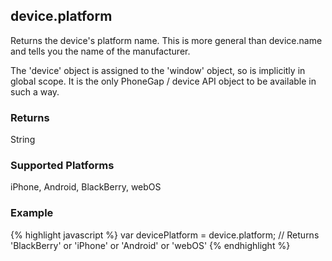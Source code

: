 device.platform
---------------
Returns the device's platform name. This is more general than device.name and tells you the name of the manufacturer.

The 'device' object is assigned to the 'window' object, so is implicitly in global scope. It is the only PhoneGap / device API object to be available in such a way.

### Returns ###
String

### Supported Platforms ###
iPhone, Android, BlackBerry, webOS

### Example ###
{% highlight javascript %}
    var devicePlatform = device.platform;
	// Returns 'BlackBerry' or 'iPhone' or 'Android' or 'webOS'
{% endhighlight %}